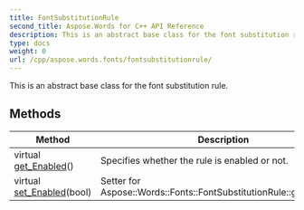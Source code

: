 ```yaml
---
title: FontSubstitutionRule
second_title: Aspose.Words for C++ API Reference
description: This is an abstract base class for the font substitution rule. 
type: docs
weight: 0
url: /cpp/aspose.words.fonts/fontsubstitutionrule/
---
```


This is an abstract base class for the font substitution rule. 

## Methods

| Method | Description |
| --- | --- |
| virtual [get_Enabled](./get_enabled/)() | Specifies whether the rule is enabled or not.  |
| virtual [set_Enabled](./set_enabled/)(bool) | Setter for Aspose::Words::Fonts::FontSubstitutionRule::get_Enabled.  |

